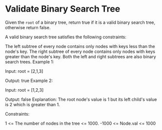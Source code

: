 # Validate Binary Search Tree
Given the `root` of a binary tree, return true if it is a valid binary search tree, otherwise return false.

A valid binary search tree satisfies the following constraints:

The left subtree of every node contains only nodes with keys less than the node's key.
The right subtree of every node contains only nodes with keys greater than the node's key.
Both the left and right subtrees are also binary search trees.
Example 1:



Input: root = [2,1,3]

Output: true
Example 2:



Input: root = [1,2,3]

Output: false
Explanation: The root node's value is 1 but its left child's value is 2 which is greater than 1.

Constraints:

1 <= The number of nodes in the tree <= 1000.
-1000 <= Node.val <= 1000
